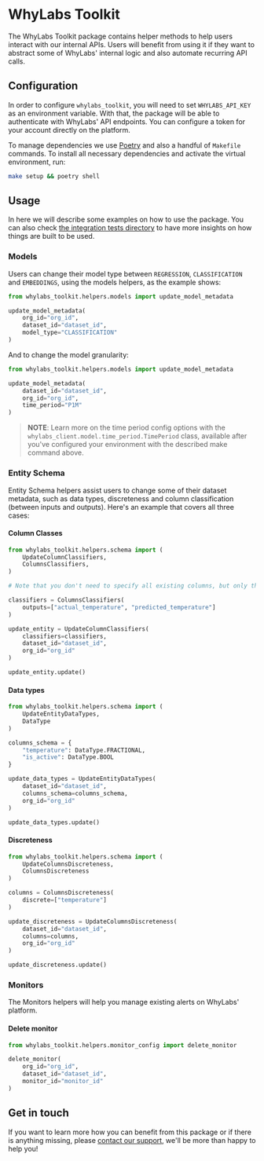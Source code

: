 # WhyLabs Toolkit

The WhyLabs Toolkit package contains helper methods to help users interact with our internal APIs. Users will benefit from using it if they want to abstract some of WhyLabs' internal logic and also automate recurring API calls.

## Configuration
In order to configure `whylabs_toolkit`, you will need to set `WHYLABS_API_KEY` as an environment variable. With that, the package will be able to authenticate with WhyLabs' API endpoints. You can configure a token for your account directly on the platform. 

To manage dependencies we use [Poetry](https://python-poetry.org/) and also a handful of `Makefile` commands. To install all necessary dependencies and activate the virtual environment, run:

```bash
make setup && poetry shell
```

## Usage
In here we will describe some examples on how to use the package. You can also check [the integration tests directory](./tests/) to have more insights on how things are built to be used.
### Models
Users can change their model type between `REGRESSION`, `CLASSIFICATION` and `EMBEDDINGS`, using the models helpers, as the example shows:
```python
from whylabs_toolkit.helpers.models import update_model_metadata

update_model_metadata(
    org_id="org_id",
    dataset_id="dataset_id",
    model_type="CLASSIFICATION"
)
```

And to change the model granularity:

```python
from whylabs_toolkit.helpers.models import update_model_metadata

update_model_metadata(
    dataset_id="dataset_id", 
    org_id="org_id", 
    time_period="P1M"
)
```

>**NOTE**: Learn more on the time period config options with the `whylabs_client.model.time_period.TimePeriod` class, available after you've configured your environment with the described make command above.

### Entity Schema
Entity Schema helpers assist users to change some of their dataset metadata, such as data types, discreteness and column classification (between inputs and outputs). Here's an example that covers all three cases:

#### Column Classes
```python
from whylabs_toolkit.helpers.schema import (
    UpdateColumnClassifiers, 
    ColumnsClassifiers,
)

# Note that you don't need to specify all existing columns, but only those you wish to modify

classifiers = ColumnsClassifiers(
    outputs=["actual_temperature", "predicted_temperature"]
)

update_entity = UpdateColumnClassifiers(
    classifiers=classifiers,
    dataset_id="dataset_id",
    org_id="org_id"
)

update_entity.update()

```
#### Data types
```python
from whylabs_toolkit.helpers.schema import (
    UpdateEntityDataTypes, 
    DataType
)

columns_schema = {
    "temperature": DataType.FRACTIONAL,
    "is_active": DataType.BOOL
}

update_data_types = UpdateEntityDataTypes(
    dataset_id="dataset_id",
    columns_schema=columns_schema,
    org_id="org_id"
)

update_data_types.update()
```
#### Discreteness
```python
from whylabs_toolkit.helpers.schema import (
    UpdateColumnsDiscreteness,
    ColumnsDiscreteness
)

columns = ColumnsDiscreteness(
    discrete=["temperature"]
)

update_discreteness = UpdateColumnsDiscreteness(
    dataset_id="dataset_id",
    columns=columns,
    org_id="org_id"
)

update_discreteness.update()
```
### Monitors
The Monitors helpers will help you manage existing alerts on WhyLabs' platform.

#### Delete monitor
```python
from whylabs_toolkit.helpers.monitor_config import delete_monitor

delete_monitor(
    org_id="org_id",
    dataset_id="dataset_id",
    monitor_id="monitor_id"
)
```

## Get in touch
If you want to learn more how you can benefit from this package or if there is anything missing, please [contact our support](https://whylabs.ai/contact-us), we'll be more than happy to help you!